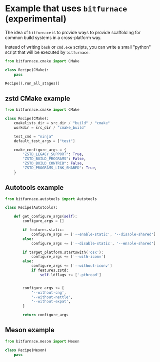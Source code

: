 # Example that uses `bitfurnace` (experimental)

The idea of `bitfurnace` is to provide ways to provide scaffolding for common build systems in a cross-platform way.

Instead of writing `bash` or `cmd.exe` scripts, you can write a small "python" script that will be executed by `bitfurnace`.

```python
from bitfurnace.cmake import CMake

class Recipe(CMake):
    pass

Recipe().run_all_stages()
```

## zstd CMake example


```py
from bitfurnace.cmake import CMake

class Recipe(CMake):
    cmakelists_dir = src_dir / "build" / "cmake"
    workdir = src_dir / "cmake_build"

    test_cmd = "ninja"
    default_test_args = ["test"]

    cmake_configure_args = {
        "ZSTD_LEGACY_SUPPORT": True,
        "ZSTD_BUILD_PROGRAMS": False,
        "ZSTD_BUILD_CONTRIB": False,
        "ZSTD_PROGRAMS_LINK_SHARED": True,
    }
```

## Autotools example

```py
from bitfurnace.autotools import Autotools

class Recipe(Autotools):

    def get_configure_args(self):
        configure_args = []

        if features.static:
            configure_args += ['--enable-static', '--disable-shared']
        else:
            configure_args += ['--disable-static', '--enable-shared']

        if target_platform.startswith('osx'):
            configure_args += ['--with-iconv']
        else:
            configure_args += ['--without-iconv']
            if features.zstd:
                self.ldflags += ['-pthread']


        configure_args += [
            '--without-cng',
            '--without-nettle',
            '--without-expat',
        ]

        return configure_args
```

## Meson example

```py
from bitfurnace.meson import Meson

class Recipe(Meson)
    pass
```